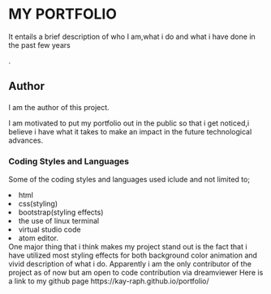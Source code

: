<b><p><h1>MY PORTFOLIO</h1></p></b>
<p>It entails a brief description of who I am,what i do and what i have done in the past few years</p>.
<h2><b><p>Author</b></h2></p>
<p>I am the author of this project.</p>
<p>I am motivated to put my portfolio out in the public so that i get noticed,i believe i have what it takes to make an impact in the future technological advances.</p>
<h3>Coding Styles and Languages</h3>
<p>Some of the coding styles and languages used iclude and not limited to;<br><li>html</li><li>css(styling)</li><li>bootstrap(styling effects)</li><li>the use of linux terminal</li><li>virtual studio code</li><li>atom editor.</li>
One major thing that i think makes my project stand out is the fact that i have utilized most styling effects for both background color animation and vivid description of what i do.
Apparently i am the only contributor of the project as of now but am open to code contribution via dreamviewer
Here is a link to my github page https://kay-raph.github.io/portfolio/
